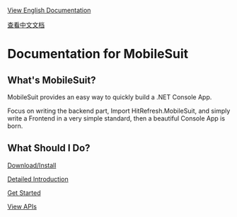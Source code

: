 [View English Documentation](English%20Documentation/intro.md)

[查看中文文档](中文文档/介绍.md)

# Documentation for MobileSuit

## What's MobileSuit?

MobileSuit provides an easy way to quickly build a .NET Console App.

Focus on writing the backend part, Import HitRefresh.MobileSuit, and simply write a Frontend in a very simple standard, then a beautiful Console App is born.

## What Should I Do?

[Download/Install](https://www.nuget.org/packages/HitRefresh.MobileSuit/)

[Detailed Introduction](./docs/articles/intro.md)

[Get Started](./docs/articles/GetStarted.md)

[View APIs](./docs/api/index.md)